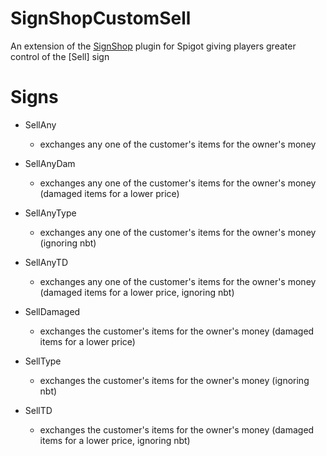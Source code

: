 # SignShopCustomSell
An extension of the [SignShop](https://github.com/wargamer/SignShop) plugin for Spigot giving players greater control of the [Sell] sign

# Signs
  - SellAny
    - exchanges any one of the customer's items for the owner's money
  - SellAnyDam
    - exchanges any one of the customer's items for the owner's money (damaged items for a lower price)
  - SellAnyType
    - exchanges any one of the customer's items for the owner's money (ignoring nbt)
  - SellAnyTD
    - exchanges any one of the customer's items for the owner's money (damaged items for a lower price, ignoring nbt)
  
  - SellDamaged
    - exchanges the customer's items for the owner's money (damaged items for a lower price)
  - SellType
    - exchanges the customer's items for the owner's money (ignoring nbt)
  - SellTD
    - exchanges the customer's items for the owner's money (damaged items for a lower price, ignoring nbt)
